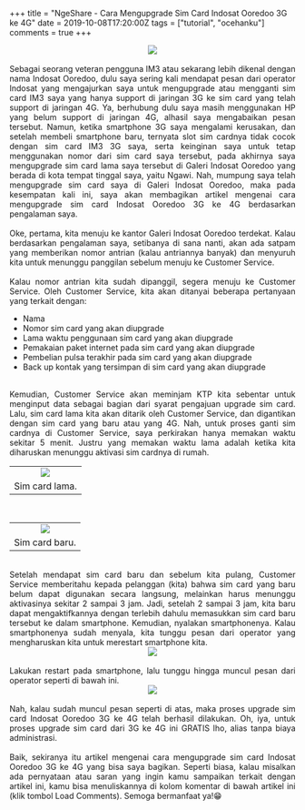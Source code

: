 +++
title = "NgeShare - Cara Mengupgrade Sim Card Indosat Ooredoo 3G ke 4G"
date = 2019-10-08T17:20:00Z
tags = ["tutorial", "ocehanku"]
comments = true
+++

<center><img border="0" data-original-height="443" data-original-width="664" src="https://1.bp.blogspot.com/-YYAP7YftirY/XZ0RO9e76sI/AAAAAAAAUsc/Sh8Q3f2jIIYPBmUvzBrDNBlrf1E9AjSDgCLcBGAsYHQ/s1600/indosat-ooredoo.jpg" /></center><br />
<div style="text-align: justify;">Sebagai seorang veteran pengguna IM3 atau sekarang lebih dikenal dengan nama Indosat Ooredoo, dulu saya sering kali mendapat pesan dari operator Indosat yang mengajurkan saya untuk mengupgrade atau mengganti sim card IM3 saya yang hanya support di jaringan 3G ke sim card yang telah support di jaringan 4G. Ya, berhubung dulu saya masih menggunakan HP yang belum support di jaringan 4G, alhasil saya mengabaikan pesan tersebut. Namun, ketika smartphone 3G saya mengalami kerusakan, dan setelah membeli smartphone baru, ternyata slot sim cardnya tidak cocok dengan sim card IM3 3G saya, serta keinginan saya untuk tetap menggunakan nomor dari sim card saya tersebut, pada akhirnya saya mengupgrade sim card lama saya tersebut di Galeri Indosat Ooredoo yang berada di kota tempat tinggal saya, yaitu Ngawi. Nah, mumpung saya telah mengupgrade sim card saya di Galeri Indosat Ooredoo, maka pada kesempatan kali ini, saya akan membagikan artikel mengenai cara mengupgrade sim card Indosat Ooredoo 3G ke 4G berdasarkan pengalaman saya.<br /><a name='more'></a><br />Oke, pertama, kita menuju ke kantor Galeri Indosat Ooredoo terdekat. Kalau berdasarkan pengalaman saya, setibanya di sana nanti, akan ada satpam yang memberikan nomor antrian (kalau antriannya banyak) dan menyuruh kita untuk menunggu panggilan sebelum menuju ke Customer Service.<br /><br />
Kalau nomor antrian kita sudah dipanggil, segera menuju ke Customer Service. Oleh Customer Service, kita akan ditanyai beberapa pertanyaan yang terkait dengan:<br />
<ul style="text-align: left;"><li>Nama</li><li>Nomor sim card yang akan diupgrade</li><li>Lama waktu penggunaan sim card yang akan diupgrade</li><li>Pemakaian paket internet pada sim card yang akan diupgrade</li><li>Pembelian pulsa terakhir pada sim card yang akan diupgrade</li><li>Back up kontak yang tersimpan di sim card yang akan diupgrade</li></ul><br />
Kemudian, Customer Service akan meminjam KTP kita sebentar untuk menginput data sebagai bagian dari syarat pengajuan upgrade sim card. Lalu, sim card lama kita akan ditarik oleh Customer Service, dan digantikan dengan sim card yang baru atau yang 4G. Nah, untuk proses ganti sim cardnya di Customer Service, saya perkirakan hanya memakan waktu sekitar 5 menit. Justru yang memakan waktu lama adalah ketika kita diharuskan menunggu aktivasi sim cardnya di rumah.<br />
<table align="center" cellpadding="0" cellspacing="0" class="tr-caption-container" style="margin-left: auto; margin-right: auto; text-align: center;"><tbody><tr><td style="text-align: center;"><img border="0" data-original-height="600" data-original-width="1200" src="https://1.bp.blogspot.com/-bNxxmpilfT4/XZxiT5WlWbI/AAAAAAAAUrg/5x3IyStwo0MSLrwavmQr3vQXPZHUS4CpACLcBGAsYHQ/s1600/3.jpg" /></td></tr><tr><td class="tr-caption" style="text-align: center;">Sim card lama.</td></tr></tbody></table><br /><table align="center" cellpadding="0" cellspacing="0" class="tr-caption-container" style="margin-left: auto; margin-right: auto; text-align: center;"><tbody><tr><td style="text-align: center;"><img border="0" data-original-height="600" data-original-width="847" src="https://1.bp.blogspot.com/-UpfbQQfClco/XZxiTko4bFI/AAAAAAAAUrc/_65KxLps4xULbeVwzHFsbib76Wgp7WEzgCLcBGAsYHQ/s1600/4.jpg" /></td></tr><tr><td class="tr-caption" style="text-align: center;">Sim card baru.</td></tr></tbody></table><br />
Setelah mendapat sim card baru dan sebelum kita pulang, Customer Service memberitahu kepada pelanggan (kita) bahwa sim card yang baru belum dapat digunakan secara langsung, melainkan harus menunggu aktivasinya sekitar 2 sampai 3 jam. Jadi, setelah 2 sampai 3 jam, kita baru dapat mengaktifkannya dengan terlebih dahulu memasukkan sim card baru tersebut ke dalam smartphone. Kemudian, nyalakan smartphonenya. Kalau smartphonenya sudah menyala, kita tunggu pesan dari operator yang mengharuskan kita untuk merestart smartphone kita.<br />
<center><img border="0" data-original-height="318" data-original-width="720" src="https://1.bp.blogspot.com/-jUJlLXgWq4s/XZxiH73uziI/AAAAAAAAUrU/otcj8ukH7lkWIJQt_L2GqemlYhZbuUnBwCLcBGAsYHQ/s1600/1.jpg" /></center><br />
Lakukan restart pada smartphone, lalu tunggu hingga muncul pesan dari operator seperti di bawah ini.<br />
<center><img border="0" data-original-height="282" data-original-width="720" src="https://1.bp.blogspot.com/-ICBRkGXaqrY/XZxiLxvfVHI/AAAAAAAAUrY/A53-ZqqtNxkqGIU84meOvSWya5HhUb49QCLcBGAsYHQ/s1600/2.jpg" /></center><br />
Nah, kalau sudah muncul pesan seperti di atas, maka proses upgrade sim card Indosat Ooredoo 3G ke 4G telah berhasil dilakukan. Oh, iya, untuk proses upgrade sim card dari 3G ke 4G ini GRATIS lho, alias tanpa biaya administrasi.<br /><br />
Baik, sekiranya itu artikel mengenai cara mengupgrade sim card Indosat Ooredoo 3G ke 4G yang bisa saya bagikan. Seperti biasa, kalau misalkan ada pernyataan atau saran yang ingin kamu sampaikan terkait dengan artikel ini, kamu bisa menuliskannya di kolom komentar di bawah artikel ini (klik tombol Load Comments). Semoga bermanfaat ya!😁</div>
